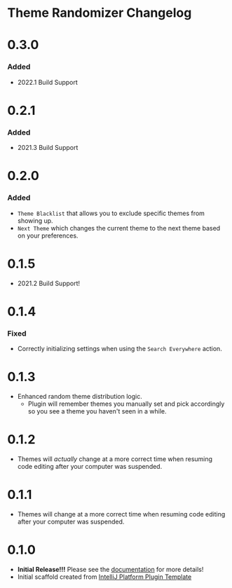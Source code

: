 <!-- Keep a Changelog guide -> https://keepachangelog.com -->

# Theme Randomizer Changelog

# 0.3.0

### Added

- 2022.1 Build Support

# 0.2.1

### Added

- 2021.3 Build Support

# 0.2.0

### Added
- `Theme Blacklist` that allows you to exclude specific themes from showing up.
- `Next Theme` which changes the current theme to the next theme based on your preferences.

# 0.1.5

- 2021.2 Build Support!

# 0.1.4

### Fixed
- Correctly initializing settings when using the `Search Everywhere` action.

# 0.1.3

- Enhanced random theme distribution logic.
  - Plugin will remember themes you manually set and pick accordingly so you see a theme you haven't seen in a while.

# 0.1.2

- Themes will _actually_ change at a more correct time when resuming code editing after your computer was suspended.

# 0.1.1

- Themes will change at a more correct time when resuming code editing after your computer was suspended.

# 0.1.0

- **Initial Release!!!** Please see the <a href="https://github.com/Unthrottled/theme-randomizer#configuration">
  documentation</a> for more details!
- Initial scaffold created
  from [IntelliJ Platform Plugin Template](https://github.com/JetBrains/intellij-platform-plugin-template)
